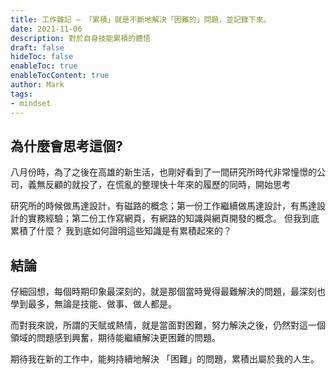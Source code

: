 ```yaml
---
title: 工作雜記 — 「累積」就是不斷地解決「困難的」問題，並記錄下來。
date: 2021-11-06
description: 對於自身技能累積的體悟
draft: false
hideToc: false
enableToc: true
enableTocContent: true
author: Mark
tags:
- mindset
---
```


## 為什麼會思考這個?

八月份時，為了之後在高雄的新生活，也剛好看到了一間研究所時代非常憧憬的公司，義無反顧的就投了，在慌亂的整理快十年來的履歷的同時，開始思考

[^我到底累積了什麼？]: 

研究所的時候做馬達設計，有磁路的概念；第一份工作繼續做馬達設計，有馬達設計的實務經驗；第二份工作寫網頁，有網路的知識與網頁開發的概念。 但我到底累積了什麼？ 我到底如何證明這些知識是有累積起來的？

## 結論

仔細回想，每個時期印象最深刻的，就是那個當時覺得最難解決的問題，最深刻也學到最多，無論是技能、做事、做人都是。

而對我來說，所謂的天賦或熱情，就是當面對困難，努力解決之後，仍然對這一個領域的問題感到興奮，期待能繼續解決更困難的問題。

期待我在新的工作中，能夠持續地解決 「困難」的問題，累積出屬於我的人生。

